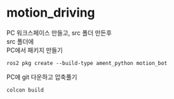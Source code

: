 # motion_driving

PC 워크스페이스 만들고, src 폴더 만든후  
src 폴더에   
PC에서 패키지 만들기   

```
ros2 pkg create --build-type ament_python motion_bot
```

PC에 git 다운하고 압축풀기  


```
colcon build  
```


